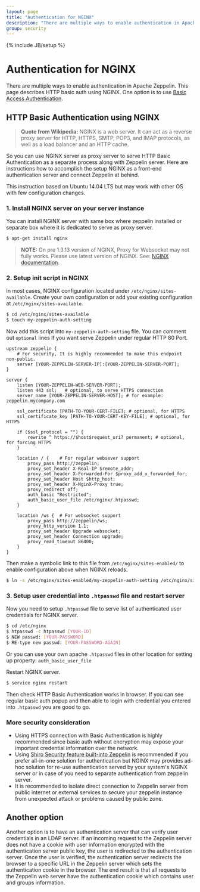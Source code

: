 ```yaml
---
layout: page
title: "Authentication for NGINX"
description: "There are multiple ways to enable authentication in Apache Zeppelin. This page describes HTTP basic auth using NGINX."
group: security
---
```

<!--
Licensed under the Apache License, Version 2.0 (the "License");
you may not use this file except in compliance with the License.
You may obtain a copy of the License at

http://www.apache.org/licenses/LICENSE-2.0

Unless required by applicable law or agreed to in writing, software
distributed under the License is distributed on an "AS IS" BASIS,
WITHOUT WARRANTIES OR CONDITIONS OF ANY KIND, either express or implied.
See the License for the specific language governing permissions and
limitations under the License.
-->
{% include JB/setup %}

# Authentication for NGINX

<div id="toc"></div>

There are multiple ways to enable authentication in Apache Zeppelin. This page describes HTTP basic auth using NGINX.
One option is to use [Basic Access Authentication](https://en.wikipedia.org/wiki/Basic_access_authentication).

## HTTP Basic Authentication using NGINX

> **Quote from Wikipedia:** NGINX is a web server. It can act as a reverse proxy server for HTTP, HTTPS, SMTP, POP3, and IMAP protocols, as well as a load balancer and an HTTP cache.

So you can use NGINX server as proxy server to serve HTTP Basic Authentication as a separate process along with Zeppelin server.
Here are instructions how to accomplish the setup NGINX as a front-end authentication server and connect Zeppelin at behind.

This instruction based on Ubuntu 14.04 LTS but may work with other OS with few configuration changes.

### 1. Install NGINX server on your server instance
    
You can install NGINX server with same box where zeppelin installed or separate box where it is dedicated to serve as proxy server.

```bash
$ apt-get install nginx
```

> **NOTE:** On pre 1.3.13 version of NGINX, Proxy for Websocket may not fully works. Please use latest version of NGINX. See: [NGINX documentation](https://www.nginx.com/blog/websocket-nginx/).

### 2. Setup init script in NGINX

In most cases, NGINX configuration located under `/etc/nginx/sites-available`. Create your own configuration or add your existing configuration at `/etc/nginx/sites-available`.

```bash
$ cd /etc/nginx/sites-available
$ touch my-zeppelin-auth-setting
```

Now add this script into `my-zeppelin-auth-setting` file. You can comment out `optional` lines If you want serve Zeppelin under regular HTTP 80 Port.

```nginx
upstream zeppelin {
    # For security, It is highly recommended to make this endpoint non-public.
    server [YOUR-ZEPPELIN-SERVER-IP]:[YOUR-ZEPPELIN-SERVER-PORT];  
}

server {
    listen [YOUR-ZEPPELIN-WEB-SERVER-PORT];
    listen 443 ssl;   # optional, to serve HTTPS connection
    server_name [YOUR-ZEPPELIN-SERVER-HOST]; # for example: zeppelin.mycompany.com

    ssl_certificate [PATH-TO-YOUR-CERT-FILE]; # optional, for HTTPS
    ssl_certificate_key [PATH-TO-YOUR-CERT-KEY-FILE]; # optional, for HTTPS

    if ($ssl_protocol = "") {
        rewrite ^ https://$host$request_uri? permanent; # optional, for forcing HTTPS
    }

    location / {    # For regular websever support
        proxy_pass http://zeppelin;
        proxy_set_header X-Real-IP $remote_addr;
        proxy_set_header X-Forwarded-For $proxy_add_x_forwarded_for;
        proxy_set_header Host $http_host;
        proxy_set_header X-NginX-Proxy true;
        proxy_redirect off;
        auth_basic "Restricted";
        auth_basic_user_file /etc/nginx/.htpasswd;
    }

    location /ws {  # For websocket support
        proxy_pass http://zeppelin/ws;
        proxy_http_version 1.1;
        proxy_set_header Upgrade websocket;
        proxy_set_header Connection upgrade;
        proxy_read_timeout 86400;
    }
}
```

Then make a symbolic link to this file from `/etc/nginx/sites-enabled/` to enable configuration above when NGINX reloads.

```bash
$ ln -s /etc/nginx/sites-enabled/my-zeppelin-auth-setting /etc/nginx/sites-available/my-zeppelin-auth-setting
```

### 3. Setup user credential into `.htpasswd` file and restart server

Now you need to setup `.htpasswd` file to serve list of authenticated user credentials for NGINX server.

```bash
$ cd /etc/nginx
$ htpasswd -c htpasswd [YOUR-ID]
$ NEW passwd: [YOUR-PASSWORD]
$ RE-type new passwd: [YOUR-PASSWORD-AGAIN]
```

Or you can use your own apache `.htpasswd` files in other location for setting up property: `auth_basic_user_file`

Restart NGINX server.
    
```bash
$ service nginx restart
```

Then check HTTP Basic Authentication works in browser. If you can see regular basic auth popup and then able to login with credential you entered into `.htpasswd` you are good to go.

### More security consideration

* Using HTTPS connection with Basic Authentication is highly recommended since basic auth without encryption may expose your important credential information over the network.
* Using [Shiro Security feature built-into Zeppelin](./shiroauthentication.html) is recommended if you prefer all-in-one solution for authentication but NGINX may provides ad-hoc solution for re-use authentication served by your system's NGINX server or in case of you need to separate authentication from zeppelin server.
* It is recommended to isolate direct connection to Zeppelin server from public internet or external services to secure your zeppelin instance from unexpected attack or problems caused by public zone.

## Another option

Another option is to have an authentication server that can verify user credentials in an LDAP server.
If an incoming request to the Zeppelin server does not have a cookie with user information encrypted with the authentication server public key, the user
is redirected to the authentication server. Once the user is verified, the authentication server redirects the browser to a specific URL in the Zeppelin server which sets the authentication cookie in the browser.
The end result is that all requests to the Zeppelin web server have the authentication cookie which contains user and groups information.
